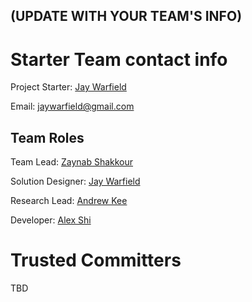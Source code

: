 ## (UPDATE WITH YOUR TEAM'S INFO)

# Starter Team contact info
Project Starter: [Jay Warfield](https://www.linkedin.com/in/jaywarfield/)

Email: jaywarfield@gmail.com

## Team Roles

Team Lead: [Zaynab Shakkour](https://www.linkedin.com/in/zaynab-shakkour-54b948105/)

Solution Designer: [Jay Warfield](https://www.linkedin.com/in/jaywarfield/)

Research Lead: [Andrew Kee](https://www.linkedin.com/in/andrewlkee/)

Developer: [Alex Shi](https://www.linkedin.com/in/alex-shi-ba67a9195/)

# Trusted Committers

TBD
